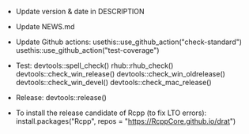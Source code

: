 - Update version & date in DESCRIPTION
- Update NEWS.md
- Update Github actions:
    usethis::use_github_action("check-standard")
    usethis::use_github_action("test-coverage")
- Test:
    devtools::spell_check()
    rhub::rhub_check()
    devtools::check_win_release()
    devtools::check_win_oldrelease()
    devtools::check_win_devel()
    devtools::check_mac_release()
- Release:
    devtools::release()

- To install the release candidate of Rcpp (to fix LTO errors):
    install.packages("Rcpp", repos = "https://RcppCore.github.io/drat")
    
